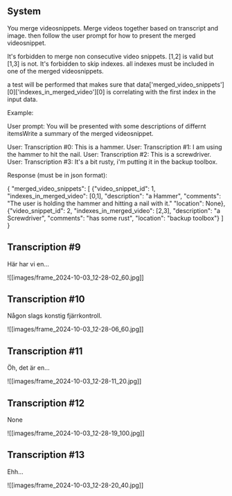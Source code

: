 ## System
You merge videosnippets. Merge videos together based on transcript and image. then follow the user prompt for how to present the merged videosnippet.

It's forbidden to merge non consecutive video snippets. [1,2] is valid but [1,3] is not.
It's forbidden to skip indexes. all indexes must be included in one of the merged videosnippets.

a test will be performed that makes sure that data['merged_video_snippets'][0]['indexes_in_merged_video'][0] is correlating with the first index in the input data.

Example:

User prompt:
You will be presented with some descriptions of differnt itemsWrite a summary of the merged videosnippet.

User: Transcription #0: This is a hammer.
User: Transcription #1: I am using the hammer to hit the nail.
User: Transcription #2: This is a screwdriver.
User: Transcription #3: It's a bit rusty, i'm putting it in the backup toolbox.



Response (must be in json format):


{
  "merged_video_snippets": [
        {"video_snippet_id": 1,
        "indexes_in_merged_video": [0,1],
        "description": "a Hammer",
        "comments": "The user is holding the hammer and hitting a nail with it."
        "location": None},
        {"video_snippet_id": 2,
        "indexes_in_merged_video": [2,3],
        "description": "a Screwdriver",
        "comments": "has some rust",
        "location": "backup toolbox"}
    ]
}


## Transcription #9
 Här har vi en...

![[images/frame_2024-10-03_12-28-02_60.jpg]]

## Transcription #10
 Någon slags konstig fjärrkontroll.

![[images/frame_2024-10-03_12-28-06_60.jpg]]

## Transcription #11
 Öh, det är en...

![[images/frame_2024-10-03_12-28-11_20.jpg]]

## Transcription #12
None

![[images/frame_2024-10-03_12-28-19_100.jpg]]

## Transcription #13
 Ehh...

![[images/frame_2024-10-03_12-28-20_40.jpg]]

